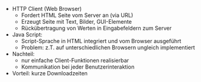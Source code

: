 - HTTP Client (Web Browser)
	- Fordert HTML Seite vom Server an (via URL)
	- Erzeugt Seite mit Text, Bilder, GUI-Elemente
	- Rückübertragung von Werten in Eingabefeldern zum Server
- Java Script:
	- Script-Sprache in HTML integriert und vom Browser ausgeführt
	- Problem: z.T. auf unterschiedlichen Browsern ungleich implementiert
- Nachteil:
	- nur einfache Client-Funktionen realisierbar
	- Kommunikation bei jeder Benutzerinteraktion
- Vorteil: kurze Downloadzeiten
